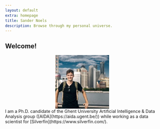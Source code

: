 ```yaml
---
layout: default
extra: homepage
title: Sander Noels
description: Browse through my personal universe.
---
```


## Welcome!

<span>
<img style= "display: block; margin-left: auto; margin-right: auto; width:35%;" src="./images/profile_picture.jpeg">
</span>
<span>
I am a Ph.D. candidate of the Ghent University Artificial Intelligence & Data Analysis group ([AIDA](https://aida.ugent.be/)) while working as a data scientist for [Silverfin](https://www.silverfin.com/).
</span>
